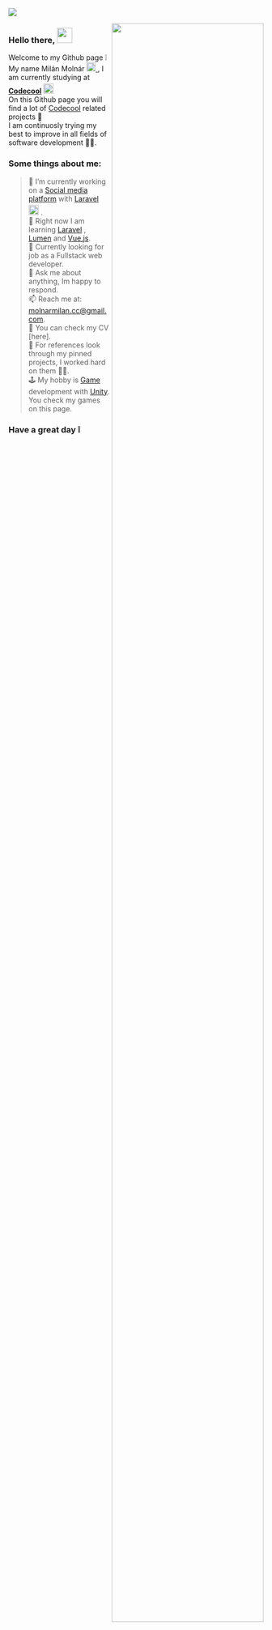 ![](https://img.shields.io/badge/Awesome-passed-informational?style=flat&logo=<LOGO_NAME>&logoColor=white&color=2bbc8a)

<img border-radius="10px" src="https://i.imgur.com/g2zFjdh.gif" height="90%" width="300px" align="right" />

### Hello there, <img src="https://raw.githubusercontent.com/MartinHeinz/MartinHeinz/master/wave.gif" width="30px">



Welcome to my Github page :grey_exclamation: <br>
My name Milán Molnár <a href="https://www.linkedin.com/in/mil%C3%A1n-moln%C3%A1r-4467411b4/">
  <img alt="linkedin" width="18px" src="https://cdn.jsdelivr.net/npm/simple-icons@v3/icons/linkedin.svg" />
</a>, I am currently studying at <b> [Codecool] <img style="margin-top: 4px" alt="CC logo" width="20px" src="https://scontent.fbud4-1.fna.fbcdn.net/v/t1.0-9/93209525_2697203353843882_8433511672626282496_n.png?_nc_cat=1&_nc_sid=85a577&_nc_ohc=vh2yVauYB2gAX_q0m8h&_nc_ht=scontent.fbud4-1.fna&oh=32fbdb89e5bb1e0841b1a1509edbb258&oe=5F8CA924" /> </b> <br>
On this Github page you will find a lot of [Codecool] related projects :notebook_with_decorative_cover: <br>
I am continuosly trying my best to improve in all fields of software development :weight_lifting_man:. <br>



### Some things about me:

> 🔭 I’m currently working on a [Social media platform] with [Laravel] <img style="margin-top: 4px" alt="CC logo" width="20px" src="https://icon-library.com/images/3b726bf19d.png" /> .<br>
> 🌱 Right now I am learning [Laravel] , [Lumen] and [Vue.js].<br>
>:necktie: Currently looking for job as a Fullstack web developer.<br>
> 💬 Ask me about anything, Im happy to respond.<br>
> 📫 Reach me at: molnarmilan.cc@gmail.com.<br>
> :page_with_curl: You can check my CV [here].<br>
> :open_file_folder: For references look through my pinned projects, I worked hard on them :weight_lifting_man:. <br>
> :joystick: My hobby is [Game] development with [Unity]. You check my games on this page. <br>
### Have a great day :grey_exclamation:

[//]: #
   [Codecool]: <https://codecool.com/hu/>
   [Github]: <https://github.com/>
   [Bootstrap]: <https://getbootstrap.com/>
   [jQuery]: <http://jquery.com>
   [Laravel]: <https://laravel.com/>
   [Php]: <https://www.php.net/>
   [PHP storm]: <https://www.jetbrains.com/phpstorm/>
   [Vue.js]: <https://vuejs.org/>
   [Lumen]: <https://lumen.laravel.com/>
   [Social media platform]: <https://github.com/MilanMolnar/Laravel-socialmedia-project>
   [Messenger app]: <https://github.com/MilanMolnar/Vue-messenger-app>
   [Unity]: <https://unity.com/>
   [Game]: <https://bit.ly/2W1nyI2>
   
   
